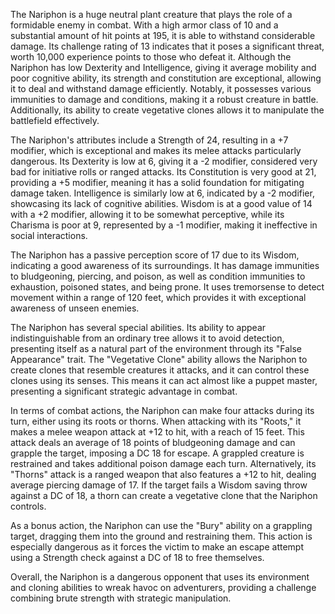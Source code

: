 The Nariphon is a huge neutral plant creature that plays the role of a formidable enemy in combat. With a high armor class of 10 and a substantial amount of hit points at 195, it is able to withstand considerable damage. Its challenge rating of 13 indicates that it poses a significant threat, worth 10,000 experience points to those who defeat it. Although the Nariphon has low Dexterity and Intelligence, giving it average mobility and poor cognitive ability, its strength and constitution are exceptional, allowing it to deal and withstand damage efficiently. Notably, it possesses various immunities to damage and conditions, making it a robust creature in battle. Additionally, its ability to create vegetative clones allows it to manipulate the battlefield effectively.

The Nariphon's attributes include a Strength of 24, resulting in a +7 modifier, which is exceptional and makes its melee attacks particularly dangerous. Its Dexterity is low at 6, giving it a -2 modifier, considered very bad for initiative rolls or ranged attacks. Its Constitution is very good at 21, providing a +5 modifier, meaning it has a solid foundation for mitigating damage taken. Intelligence is similarly low at 6, indicated by a -2 modifier, showcasing its lack of cognitive abilities. Wisdom is at a good value of 14 with a +2 modifier, allowing it to be somewhat perceptive, while its Charisma is poor at 9, represented by a -1 modifier, making it ineffective in social interactions.

The Nariphon has a passive perception score of 17 due to its Wisdom, indicating a good awareness of its surroundings. It has damage immunities to bludgeoning, piercing, and poison, as well as condition immunities to exhaustion, poisoned states, and being prone. It uses tremorsense to detect movement within a range of 120 feet, which provides it with exceptional awareness of unseen enemies.

The Nariphon has several special abilities. Its ability to appear indistinguishable from an ordinary tree allows it to avoid detection, presenting itself as a natural part of the environment through its "False Appearance" trait. The "Vegetative Clone" ability allows the Nariphon to create clones that resemble creatures it attacks, and it can control these clones using its senses. This means it can act almost like a puppet master, presenting a significant strategic advantage in combat.

In terms of combat actions, the Nariphon can make four attacks during its turn, either using its roots or thorns. When attacking with its "Roots," it makes a melee weapon attack at +12 to hit, with a reach of 15 feet. This attack deals an average of 18 points of bludgeoning damage and can grapple the target, imposing a DC 18 for escape. A grappled creature is restrained and takes additional poison damage each turn. Alternatively, its "Thorns" attack is a ranged weapon that also features a +12 to hit, dealing average piercing damage of 17. If the target fails a Wisdom saving throw against a DC of 18, a thorn can create a vegetative clone that the Nariphon controls.

As a bonus action, the Nariphon can use the "Bury" ability on a grappling target, dragging them into the ground and restraining them. This action is especially dangerous as it forces the victim to make an escape attempt using a Strength check against a DC of 18 to free themselves.

Overall, the Nariphon is a dangerous opponent that uses its environment and cloning abilities to wreak havoc on adventurers, providing a challenge combining brute strength with strategic manipulation.
